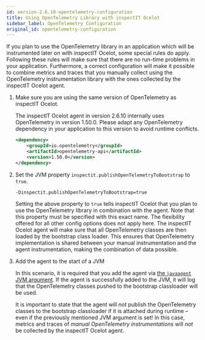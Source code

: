 ```yaml
---
id: version-2.6.10-opentelemetry-configuration
title: Using OpenTelemetry Library with inspectIT Ocelot
sidebar_label: OpenTelemetry Configuration
original_id: opentelemetry-configuration
---
```


If you plan to use the OpenTelemetry library in an application which will be instrumented later on with inspectIT Ocelot, 
some special rules do apply.
Following these rules will make sure that there are no run-time problems in your application.
Furthermore, a correct configuration will make it possible to combine metrics and traces that you manually collect 
using the OpenTelemetry instrumentation library with the ones collected by the inspectIT Ocelot agent.

1. Make sure you are using the same version of OpenTelemetry as inspectIT Ocelot.
   
   The inspectIT Ocelot agent in version 2.6.10 internally uses OpenTelemetry in version 
   1.50.0. Please adapt any OpenTelemetry dependency in your application to this version to avoid runtime conflicts.
   
   ```XML
   <dependency>
       <groupId>io.opentelemetry</groupId>
       <artifactId>opentelemetry-api</artifactId>
       <version>1.50.0</version>
   </dependency>
   ```

2. Set the JVM property `inspectit.publishOpenTelemetryToBootstrap` to `true`.

   ```
   -Dinspectit.publishOpenTelemetryToBootstrap=true
   ```

   Setting the above property to `true` tells inspectIT Ocelot that you plan to use the OpenTelemetry library in
   combination with the agent. Note that this property must be specified with this exact name. The flexibility offered 
   for all other config options does not apply here. The inspectIT Ocelot agent will make sure that all OpenTelemetry 
   classes are then loaded by the bootstrap class loader. This ensures that OpenTelemetry implementation is shared 
   between your manual instrumentation and the agent instrumentation, making the combination of data possible.

3. Add the agent to the start of a JVM

   In this scenario, it is required that you add the agent via [the `javaagent` JVM argument](getting-started/installation.md#adding-the-agent-to-a-jvm). 
   If the agent is successfully added to the JVM, it will log that the OpenTelemetry classes pushed to the bootstrap 
   classloader will be used.

   It is important to state that the agent will *not* publish the OpenTelemetry classes to the bootstrap classloader 
   if it is attached during runtime – even if the previously mentioned JVM argument is set! 
   In this case, metrics and traces of *manual OpenTelemetry instrumentations* will *not* be collected by the inspectIT Ocelot agent.